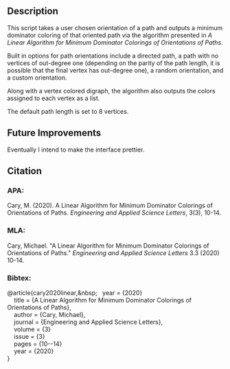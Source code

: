 ## Description

This script takes a user chosen orientation of a path and outputs a minimum dominator coloring of that oriented path via the algorithm presented in *A Linear Algorithm for Minimum Dominator Colorings of Orientations of Paths*.

Built in options for path orientations include a directed path, a path with no vertices of out-degree one (depending on the parity of the path length, it is possible that the final vertex has out-degree one), a random orientation, and a custom orientation.

Along with a vertex colored digraph, the algorithm also outputs the colors assigned to each vertex as a list.

The default path length is set to 8 vertices.

## Future Improvements

Eventually I intend to make the interface prettier.

## Citation

### APA:

Cary, M. (2020). A Linear Algorithm for Minimum Dominator Colorings of Orientations of Paths. *Engineering and Applied Science Letters*, 3(3), 10-14.

### MLA:

Cary, Michael. "A Linear Algorithm for Minimum Dominator Colorings of Orientations of Paths." *Engineering and Applied Science Letters* 3.3 (2020) 10-14.

### Bibtex:

@article{cary2020linear,\&nbsp;&nbsp;&nbsp;&nbsp;year = {2020}\
&nbsp;&nbsp;&nbsp;&nbsp;title = {A Linear Algorithm for Minimum Dominator Colorings of Orientations of Paths},\
&nbsp;&nbsp;&nbsp;&nbsp;author = {Cary, Michael},\
&nbsp;&nbsp;&nbsp;&nbsp;journal = {Engineering and Applied Science Letters},\
&nbsp;&nbsp;&nbsp;&nbsp;volume = {3}\
&nbsp;&nbsp;&nbsp;&nbsp;issue = {3}\
&nbsp;&nbsp;&nbsp;&nbsp;pages = {10--14}\
&nbsp;&nbsp;&nbsp;&nbsp;year = {2020}\
}

